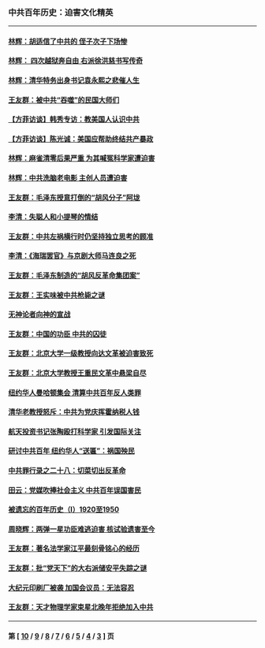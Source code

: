 ### 中共百年历史：迫害文化精英
---
#### [林辉：胡适信了中共的 侄子次子下场惨](../../pages/nf1176111/n14019760.md?07190430) 
#### [林辉： 四次越狱奔自由 右派徐洪慈书写传奇](../../pages/nf1176111/n14010438.md?07190430) 
#### [林辉：清华特务出身书记袁永熙之悲催人生](../../pages/nf1176111/n13997413.md?07190430) 
#### [王友群：被中共“吞噬”的民国大师们](../../pages/nf1176111/n13942620.md?07190430) 
#### [【方菲访谈】韩秀专访：教美国人认识中共](../../pages/nf1176111/n13821310.md?07190430) 
#### [【方菲访谈】陈光诚：美国应帮助终结共产暴政](../../pages/nf1176111/n13759521.md?07190430) 
#### [林辉：麻雀清零后果严重 为其喊冤科学家遭迫害](../../pages/nf1176111/n13746900.md?07190430) 
#### [林辉：中共洗脑老电影 主创人员遭迫害](../../pages/nf1176111/n13699437.md?07190430) 
#### [王友群：毛泽东授意打倒的“胡风分子”阿垅](../../pages/nf1176111/n13592541.md?07190430) 
#### [李清：失聪人和小提琴的情结](../../pages/nf1176111/n13459280.md?07190430) 
#### [王友群：中共左祸横行时仍坚持独立思考的顾准](../../pages/nf1176111/n13444722.md?07190430) 
#### [李清：《海瑞罢官》与京剧大师马连良之死](../../pages/nf1176111/n13412316.md?07190430) 
#### [王友群：毛泽东制造的“胡风反革命集团案”](../../pages/nf1176111/n13324909.md?07190430) 
#### [王友群：王实味被中共枪毙之谜](../../pages/nf1176111/n13307502.md?07190430) 
#### [无神论者向神的宣战](../../pages/nf1176111/n13281535.md?07190430) 
#### [王友群：中国的功臣 中共的囚徒](../../pages/nf1176111/n13291790.md?07190430) 
#### [王友群：北京大学一级教授向达文革被迫害致死](../../pages/nf1176111/n13150966.md?07190430) 
#### [王友群：北京大学教授王重民文革中悬梁自尽](../../pages/nf1176111/n13084645.md?07190430) 
#### [纽约华人曼哈顿集会 清算中共百年反人类罪](../../pages/nf1176111/n13084157.md?07190430) 
#### [清华老教授怒斥：中共为党庆挥霍纳税人钱](../../pages/nf1176111/n13071430.md?07190430) 
#### [航天投资书记张陶殴打科学家 引发国际关注](../../pages/nf1176111/n13069132.md?07190430) 
#### [研讨中共百年 纽约华人“送匾”：祸国殃民](../../pages/nf1176111/n13057367.md?07190430) 
#### [中共罪行录之二十八：切菜切出反革命](../../pages/nf1176111/n13030600.md?07190430) 
#### [田云：党媒吹捧社会主义 中共百年误国害民](../../pages/nf1176111/n13006682.md?07190430) 
#### [被遗忘的百年历史（I）1920至1950](../../pages/nf1176111/n12986411.md?07190430) 
#### [周晓辉：两弹一星功臣难逃迫害 核试验遗害至今](../../pages/nf1176111/n12974997.md?07190430) 
#### [王友群：著名法学家江平最刻骨铭心的经历](../../pages/nf1176111/n12970787.md?07190430) 
#### [王友群：批“党天下”的大右派储安平失踪之谜](../../pages/nf1176111/n12954229.md?07190430) 
#### [大纪元印刷厂被袭 加国会议员：无法容忍](../../pages/nf1176111/n12883028.md?07190430) 
#### [王友群：天才物理学家束星北晚年拒绝加入中共](../../pages/nf1176111/n12792913.md?07190430) 

---
#### 第 [ [10](./10.md?07190430) / [9](./9.md?07190430) / [8](./8.md?07190430) / [7](./7.md?07190430) / [6](./6.md?07190430) / [5](./5.md?07190430) / [4](./4.md?07190430) / [3](./3.md?07190430) ] 页
